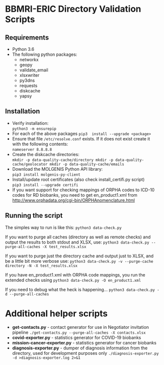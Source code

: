 # BBMRI-ERIC Directory Validation Scripts
## Requirements
- Python 3.6
- The following python packages:
  - networkx
  - geopy
  - validate_email
  - xlsxwriter
  - py3dns
  - requests
  - diskcache
  - yapsy

## Installation
- Verify installation:  
  ``
python3 -m ensurepip
``
- For each of the above packages `pip3  install --upgrade <package>`
- Ensure that file `/etc/resolve.conf` exists. If it does not exist create it with the following contents:  
  ``
nameserver 8.8.8.8
``
- Create the diskcache directories:  
  ``
mkdir -p data-quality-cache/directory
mkdir -p data-quality-cache/geolocator
mkdir -p data-quality-cache/emails
``	
- Download the MOLGENIS Python API library:  
  ``
pip3 install molgenis-py-client
``
- Install/update root certificates (also check install_certifi.py script)  
  ``
pip3 install --upgrade certifi
``
- If you want support for checking mappings of ORPHA codes to ICD-10 codes for RD biobanks, you need to get en_product1.xml from
  http://www.orphadata.org/cgi-bin/ORPHAnomenclature.html

## Running the script

The simples way to run is like this:
``
python3 data-check.py
``

If you want to purge all caches (directory as well as remote checks) and output the results to both stdout and XLSX, use:
``
python3 data-check.py --purge-all-caches -X test_results.xlsx
``

If you want to purge just the directory cache and output just to XLSX, and be a little bit more verbose use:
``
python3 data-check.py -v --purge-cache directory -N -X test_results.xlsx
``

If you have en_product1.xml with ORPHA code mappings, you run the extended checks using
``
python3 data-check.py -O en_product1.xml
``

If you need to debug what the heck is happening...
``
python3 data-check.py -d --purge-all-caches
``

# Additional helper scripts

- **get-contacts.py** - contact generator for use in Negotiator invitation pipeline
``
./get-contacts.py --purge-all-caches -X contacts.xlsx
``
- **covid-exporter.py** - statistics generator for COVID-19 biobanks
- **mission-cancer-exporter.py** - statistics generator for cancer biobanks
- **diagnosis-exporter.py** - dumper of diagnosis information from the directory, used for development purposes only
``
./diagnosis-exporter.py -d >diagnosis-exporter.log 2>&1
``
